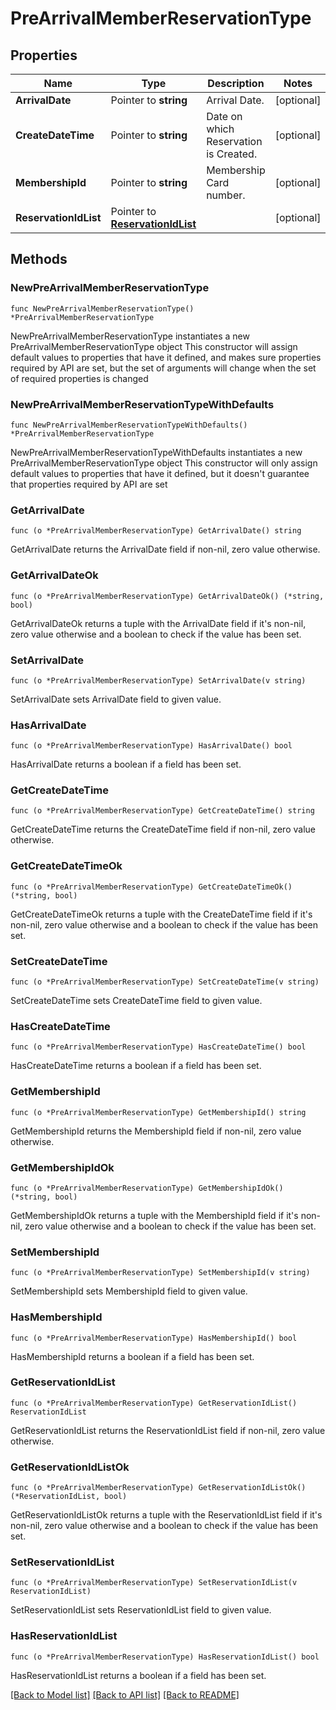 # PreArrivalMemberReservationType

## Properties

Name | Type | Description | Notes
------------ | ------------- | ------------- | -------------
**ArrivalDate** | Pointer to **string** | Arrival Date. | [optional] 
**CreateDateTime** | Pointer to **string** | Date on which Reservation is Created. | [optional] 
**MembershipId** | Pointer to **string** | Membership Card number. | [optional] 
**ReservationIdList** | Pointer to [**ReservationIdList**](ReservationIdList.md) |  | [optional] 

## Methods

### NewPreArrivalMemberReservationType

`func NewPreArrivalMemberReservationType() *PreArrivalMemberReservationType`

NewPreArrivalMemberReservationType instantiates a new PreArrivalMemberReservationType object
This constructor will assign default values to properties that have it defined,
and makes sure properties required by API are set, but the set of arguments
will change when the set of required properties is changed

### NewPreArrivalMemberReservationTypeWithDefaults

`func NewPreArrivalMemberReservationTypeWithDefaults() *PreArrivalMemberReservationType`

NewPreArrivalMemberReservationTypeWithDefaults instantiates a new PreArrivalMemberReservationType object
This constructor will only assign default values to properties that have it defined,
but it doesn't guarantee that properties required by API are set

### GetArrivalDate

`func (o *PreArrivalMemberReservationType) GetArrivalDate() string`

GetArrivalDate returns the ArrivalDate field if non-nil, zero value otherwise.

### GetArrivalDateOk

`func (o *PreArrivalMemberReservationType) GetArrivalDateOk() (*string, bool)`

GetArrivalDateOk returns a tuple with the ArrivalDate field if it's non-nil, zero value otherwise
and a boolean to check if the value has been set.

### SetArrivalDate

`func (o *PreArrivalMemberReservationType) SetArrivalDate(v string)`

SetArrivalDate sets ArrivalDate field to given value.

### HasArrivalDate

`func (o *PreArrivalMemberReservationType) HasArrivalDate() bool`

HasArrivalDate returns a boolean if a field has been set.

### GetCreateDateTime

`func (o *PreArrivalMemberReservationType) GetCreateDateTime() string`

GetCreateDateTime returns the CreateDateTime field if non-nil, zero value otherwise.

### GetCreateDateTimeOk

`func (o *PreArrivalMemberReservationType) GetCreateDateTimeOk() (*string, bool)`

GetCreateDateTimeOk returns a tuple with the CreateDateTime field if it's non-nil, zero value otherwise
and a boolean to check if the value has been set.

### SetCreateDateTime

`func (o *PreArrivalMemberReservationType) SetCreateDateTime(v string)`

SetCreateDateTime sets CreateDateTime field to given value.

### HasCreateDateTime

`func (o *PreArrivalMemberReservationType) HasCreateDateTime() bool`

HasCreateDateTime returns a boolean if a field has been set.

### GetMembershipId

`func (o *PreArrivalMemberReservationType) GetMembershipId() string`

GetMembershipId returns the MembershipId field if non-nil, zero value otherwise.

### GetMembershipIdOk

`func (o *PreArrivalMemberReservationType) GetMembershipIdOk() (*string, bool)`

GetMembershipIdOk returns a tuple with the MembershipId field if it's non-nil, zero value otherwise
and a boolean to check if the value has been set.

### SetMembershipId

`func (o *PreArrivalMemberReservationType) SetMembershipId(v string)`

SetMembershipId sets MembershipId field to given value.

### HasMembershipId

`func (o *PreArrivalMemberReservationType) HasMembershipId() bool`

HasMembershipId returns a boolean if a field has been set.

### GetReservationIdList

`func (o *PreArrivalMemberReservationType) GetReservationIdList() ReservationIdList`

GetReservationIdList returns the ReservationIdList field if non-nil, zero value otherwise.

### GetReservationIdListOk

`func (o *PreArrivalMemberReservationType) GetReservationIdListOk() (*ReservationIdList, bool)`

GetReservationIdListOk returns a tuple with the ReservationIdList field if it's non-nil, zero value otherwise
and a boolean to check if the value has been set.

### SetReservationIdList

`func (o *PreArrivalMemberReservationType) SetReservationIdList(v ReservationIdList)`

SetReservationIdList sets ReservationIdList field to given value.

### HasReservationIdList

`func (o *PreArrivalMemberReservationType) HasReservationIdList() bool`

HasReservationIdList returns a boolean if a field has been set.


[[Back to Model list]](../README.md#documentation-for-models) [[Back to API list]](../README.md#documentation-for-api-endpoints) [[Back to README]](../README.md)


